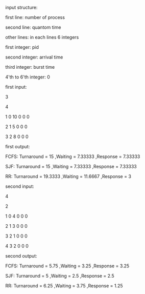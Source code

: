 input structure:

first line: number of process

second line: quantom time

other lines: in each lines 6 integers

first integer: pid

second integer: arrival time

third integer: burst time 

4'th to 6'th integer: 0


first input:

3

4

1 0 10 0 0 0

2 1 5 0 0 0

3 2 8 0 0 0



first output:

FCFS: Turnaround = 15 ,Waiting = 7.33333 ,Response = 7.33333

SJF: Turnaround = 15 ,Waiting = 7.33333 ,Response = 7.33333

RR: Turnaround = 19.3333 ,Waiting = 11.6667 ,Response = 3


second input:

4

2

1 0 4 0 0 0

2 1 3 0 0 0

3 2 1 0 0 0

4 3 2 0 0 0


second output:

FCFS: Turnaround = 5.75 ,Waiting = 3.25 ,Response = 3.25

SJF: Turnaround = 5 ,Waiting = 2.5 ,Response = 2.5

RR: Turnaround = 6.25 ,Waiting = 3.75 ,Response = 1.25


